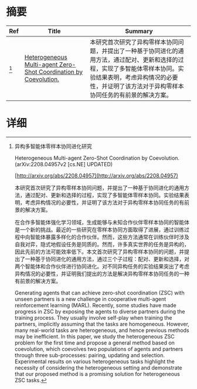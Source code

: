 # 摘要

| Ref | Title | Summary |
| --- | --- | --- |
| [^1] | [Heterogeneous Multi-agent Zero-Shot Coordination by Coevolution.](http://arxiv.org/abs/2208.04957) | 本研究首次研究了异构零样本协同问题，并提出了一种基于协同进化的通用方法，通过配对、更新和选择的过程，实现了多智能体零样本协同。实验结果表明，考虑异构情况的必要性，并证明了该方法对于异构零样本协同任务的有前景的解决方案。 |

# 详细

[^1]: 异构多智能体零样本协同进化研究

    Heterogeneous Multi-agent Zero-Shot Coordination by Coevolution. (arXiv:2208.04957v2 [cs.NE] UPDATED)

    [http://arxiv.org/abs/2208.04957](http://arxiv.org/abs/2208.04957)

    本研究首次研究了异构零样本协同问题，并提出了一种基于协同进化的通用方法，通过配对、更新和选择的过程，实现了多智能体零样本协同。实验结果表明，考虑异构情况的必要性，并证明了该方法对于异构零样本协同任务的有前景的解决方案。

    

    在合作多智能体强化学习领域，生成能够与未知合作伙伴零样本协同的智能体是一个新的挑战。最近的一些研究在零样本协同方面取得了进展，通过训练过程中向智能体暴露多样化的合作伙伴。然而，这些方法通常在训练伙伴时涉及自我对弈，隐式地假设任务是同质的。然而，许多真实世界的任务是异构的，因此先前的方法可能效率低下。本文首次研究了异构零样本协同的问题，并提出了一种基于协同进化的通用方法，通过三个子过程：配对、更新和选择，对两个智能体和合作伙伴进行协同进化。对不同异构任务的实验结果突出了考虑异构情况的必要性，并证明我们提出的方法是解决异构零样本协同任务的一种有前景的解决方案。

    Generating agents that can achieve zero-shot coordination (ZSC) with unseen partners is a new challenge in cooperative multi-agent reinforcement learning (MARL). Recently, some studies have made progress in ZSC by exposing the agents to diverse partners during the training process. They usually involve self-play when training the partners, implicitly assuming that the tasks are homogeneous. However, many real-world tasks are heterogeneous, and hence previous methods may be inefficient. In this paper, we study the heterogeneous ZSC problem for the first time and propose a general method based on coevolution, which coevolves two populations of agents and partners through three sub-processes: pairing, updating and selection. Experimental results on various heterogeneous tasks highlight the necessity of considering the heterogeneous setting and demonstrate that our proposed method is a promising solution for heterogeneous ZSC tasks.
    

